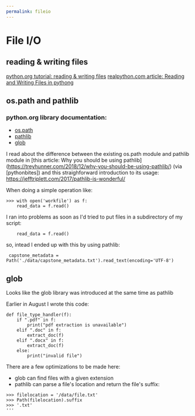 ```yaml
---
permalink: fileio
---
```

# File I/O

## reading & writing files

 [python.org tutorial: reading & writing files](https://docs.python.org/3/tutorial/inputoutput.html#reading-and-writing-files)
 [realpython.com article: Reading and Writing Files in pythong](https://realpython.com/read-write-files-python/#iterating-over-each-line-in-the-file)

## os.path and pathlib

### python.org library documentation:
* [os.path](https://docs.python.org/3/library/os.path.html)
* [pathlib](https://docs.python.org/3/library/pathlib.html#module-pathlib)
* [glob](https://docs.python.org/3.6/library/glob.html)

I read about the difference between the existing os.path module and pathlib module in [this article: Why you should be using pathlib] (https://treyhunner.com/2018/12/why-you-should-be-using-pathlib/) (via [pythonbites]) and this straighforward introduction to its usage: https://jefftriplett.com/2017/pathlib-is-wonderful/

When doing a simple operation like:


```
>>> with open('workfile') as f:
    read_data = f.read()
```

I ran into problems as soon as I'd tried to put files in a subdirectory of my script:

``` with open('/data/workfile') as f:
    read_data = f.read() 
```

so, intead I ended up with this by using pathlib:
```
 capstone_metadata = Path('./data/capstone_metadata.txt').read_text(encoding='UTF-8')
```

## glob

Looks like the glob library was introduced at the same time as pathlib 

Earlier in August I wrote this code:

```
def file_type_handler(f):
    if ".pdf" in f:
        print("pdf extraction is unavailable")
    elif ".doc" in f:
        extract_doc(f)
    elif ".docx" in f:
        extract_doc(f)
    else:
        print("invalid file")  
```

There are a few optimizations to be made here:
* glob can find files with a given extension
* pathlib can parse a file's location and return the file's suffix:

```
>>> filelocation = '/data/file.txt'
>>> Path(filelocation).suffix
>>> '.txt'
'''